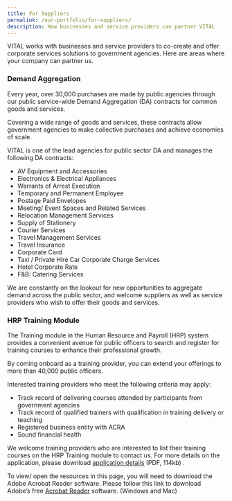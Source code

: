 ```yaml
---
title: For Suppliers
permalink: /our-portfolio/for-suppliers/
description: How businesses and service providers can partner VITAL
---
```


VITAL works with businesses and service providers to co-create and offer corporate services solutions to government agencies. Here are areas where your company can partner us.

### Demand Aggregation

Every year, over 30,000 purchases are made by public agencies through our public service-wide Demand Aggregation (DA) contracts for common goods and services. 

Covering a wide range of goods and services, these contracts allow government agencies to make collective purchases and achieve economies of scale.

VITAL is one of the lead agencies for public sector DA and manages the following DA contracts:

<ul>
    <li>AV Equipment and Accessories&nbsp;</li>
    <li>Electronics &amp; Electrical Appliances&nbsp;</li>
    <li>Warrants of Arrest Execution&nbsp;</li>
    <li>Temporary and Permanent Employee&nbsp;</li>
    <li>Postage Paid Envelopes&nbsp;</li>
    <li>Meeting/ Event Spaces and Related Services&nbsp;</li>
    <li>Relocation Management Services&nbsp;</li>
    <li>Supply of Stationery&nbsp;</li>
    <li>Courier Services&nbsp;</li>
    <li>Travel Management Services&nbsp;</li>
    <li>Travel Insurance&nbsp;</li>
    <li>Corporate Card&nbsp;</li>
    <li>Taxi / Private Hire Car Corporate Charge Services&nbsp;</li>
    <li>Hotel Corporate Rate&nbsp;</li>
    <li>F&amp;B: Catering Services&nbsp;</li>
</ul>

We are constantly on the lookout for new opportunities to aggregate demand across the public sector, and welcome suppliers as well as service providers who wish to offer their goods and services.


### HRP Training Module

The Training module in the Human Resource and Payroll (HRP) system provides a convenient avenue for public officers to search and register for training courses to enhance their professional growth.

By coming onboard as a training provider, you can extend your offerings to more than 40,000 public officers.

Interested training providers who meet the following criteria may apply: 
<ul>
   <li>Track record of delivering courses attended by participants from government agencies&nbsp;</li>
   <li>Track record of qualified trainers with qualification in training delivery or teaching&nbsp;</li>
   <li>Registered business entity with ACRA&nbsp;</li>
   <li>Sound financial health&nbsp;</li>
</ul>

We welcome training providers who are interested to list their training courses on the HRP Training module to contact us. For more details on the application, please download <a href="/files/Application Details.pdf" target="_blank">application details</a> (PDF, 114kb) .

To view/ open the resources in this page, you will need to download the Adobe Acrobat Reader software. 
Please follow this link to download Adobe’s free <a href="https://get.adobe.com/reader/" target="_blank" >Acrobat Reader</a> software. (Windows and Mac)

